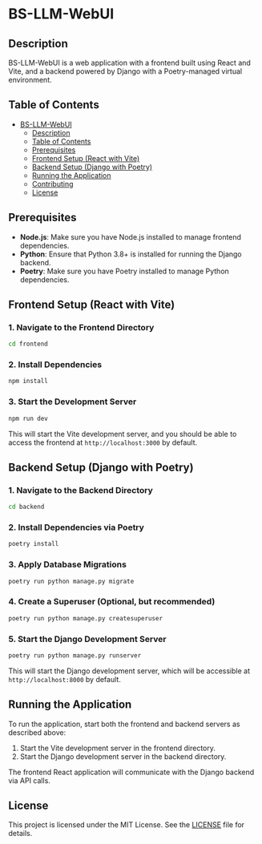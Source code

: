 # BS-LLM-WebUI

## Description

BS-LLM-WebUI is a web application with a frontend built using React and Vite, and a backend powered by Django with a Poetry-managed virtual environment.

## Table of Contents

- [BS-LLM-WebUI](#bs-llm-webui)
  - [Description](#description)
  - [Table of Contents](#table-of-contents)
  - [Prerequisites](#prerequisites)
  - [Frontend Setup (React with Vite)](#frontend-setup-react-with-vite)
  - [Backend Setup (Django with Poetry)](#backend-setup-django-with-poetry)
  - [Running the Application](#running-the-application)
  - [Contributing](#contributing)
  - [License](#license)

## Prerequisites

- **Node.js**: Make sure you have Node.js installed to manage frontend dependencies.
- **Python**: Ensure that Python 3.8+ is installed for running the Django backend.
- **Poetry**: Make sure you have Poetry installed to manage Python dependencies.

## Frontend Setup (React with Vite)

### 1. Navigate to the Frontend Directory
```sh
cd frontend
```

### 2. Install Dependencies
```sh
npm install
```

### 3. Start the Development Server
```sh
npm run dev
```

This will start the Vite development server, and you should be able to access the frontend at `http://localhost:3000` by default.

## Backend Setup (Django with Poetry)

### 1. Navigate to the Backend Directory
```sh
cd backend
```

### 2. Install Dependencies via Poetry
```sh
poetry install
```

### 3. Apply Database Migrations
```sh
poetry run python manage.py migrate
```

### 4. Create a Superuser (Optional, but recommended)
```sh
poetry run python manage.py createsuperuser
```

### 5. Start the Django Development Server
```sh
poetry run python manage.py runserver
```

This will start the Django development server, which will be accessible at `http://localhost:8000` by default.

## Running the Application

To run the application, start both the frontend and backend servers as described above:

1. Start the Vite development server in the frontend directory.
2. Start the Django development server in the backend directory.

The frontend React application will communicate with the Django backend via API calls.

## License

This project is licensed under the MIT License. See the [LICENSE](LICENSE) file for details.